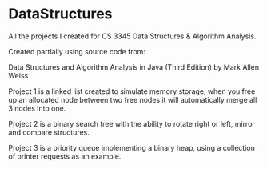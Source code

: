 # DataStructures
All the projects I created for CS 3345 Data Structures &amp; Algorithm Analysis.

Created partially using source code from:

Data Structures and Algorithm Analysis in Java (Third Edition) by Mark Allen Weiss

Project 1 is a linked list created to simulate memory storage, when you free up an allocated node between two free nodes it will automatically merge all 3 nodes into one.

Project 2 is a binary search tree with the ability to rotate right or left, mirror and compare structures.

Project 3 is a priority queue implementing a binary heap, using a collection of printer requests as an example.
